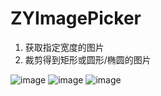 # ZYImagePicker

1. 获取指定宽度的图片
2. 裁剪得到矩形或圆形/椭圆的图片

![image](https://github.com/Yanyinghenmei/ZYCalendarView/raw/master/gifs/image.gif)
![image](https://github.com/Yanyinghenmei/ZYCalendarView/raw/master/gifs/image2.gif)
![image](https://github.com/Yanyinghenmei/ZYCalendarView/raw/master/gifs/image3.gif)
